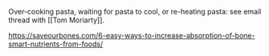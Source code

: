 Over-cooking pasta, waiting for pasta to cool, or re-heating pasta: see email thread with [[Tom Moriarty]].


https://saveourbones.com/6-easy-ways-to-increase-absorption-of-bone-smart-nutrients-from-foods/